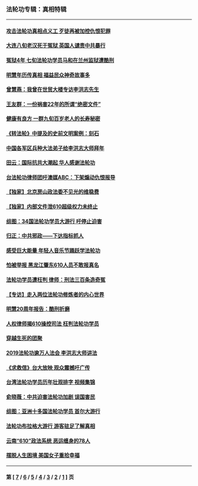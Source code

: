 ### 法轮功专辑：真相特辑
---
#### [攻击法轮功真相点义工 歹徒再被加控仇恨犯罪](../../pages/nf4389/n13601019.md?07180430) 
#### [大连八旬老汉死于冤狱 英国人谴责中共暴行](../../pages/nf4389/n13480118.md?07180430) 
#### [冤狱4年 七旬法轮功学员马和在兰州监狱遭酷刑](../../pages/nf4389/n13304688.md?07180430) 
#### [明慧年历传真相 福益民众神奇故事多](../../pages/nf4389/n13294545.md?07180430) 
#### [曾慧燕：我曾在世贸大楼专访李洪志先生](../../pages/nf4389/n12898729.md?07180430) 
#### [王友群：一份祸害22年的所谓“绝密文件”](../../pages/nf4389/n12871750.md?07180430) 
#### [健康有良方 一群九旬百岁老人的长寿秘密](../../pages/nf4389/n12847475.md?07180430) 
#### [《转法轮》中提及的史前文明案例：刻石](../../pages/nf4389/n12758577.md?07180430) 
#### [中国各军区兵种大法弟子给李洪志大师拜年](../../pages/nf4389/n12750047.md?07180430) 
#### [田云：国际抗共大潮起 华人感谢法轮功](../../pages/nf4389/n12357708.md?07180430) 
#### [台法轮功律师团吁澳媒ABC：下架煽动仇恨报导](../../pages/nf4389/n12279917.md?07180430) 
#### [【独家】北京房山政法委不见光的维稳费](../../pages/nf4389/n12031979.md?07180430) 
#### [【独家】内部文件泄610超级权力未终止](../../pages/nf4389/n12023895.md?07180430) 
#### [组图：34国法轮功学员大游行 吁停止迫害](../../pages/nf4389/n11492658.md?07180430) 
#### [归正：中共邪政——下达指标抓人](../../pages/nf4389/n11474770.md?07180430) 
#### [感受巨大能量 年轻人音乐节踊跃学法轮功](../../pages/nf4389/n11441981.md?07180430) 
#### [怕被举报 黑龙江肇东610人员不敢报真名](../../pages/nf4389/n11436499.md?07180430) 
#### [法轮功学员遭枉判 律师：刑法三百条造奇冤](../../pages/nf4389/n11433943.md?07180430) 
#### [【专访】走入两位法轮功修炼者的内心世界](../../pages/nf4389/n11415623.md?07180430) 
#### [明慧20周年报告：酷刑折磨](../../pages/nf4389/n11387954.md?07180430) 
#### [人权律师揭610操控司法 枉判法轮功学员](../../pages/nf4389/n11313370.md?07180430) 
#### [穿越生死的团聚](../../pages/nf4389/n11258922.md?07180430) 
#### [2019法轮功逾万人法会 李洪志大师讲法](../../pages/nf4389/n11265303.md?07180430) 
#### [《求救信》台大放映 观众震撼吁广传](../../pages/nf4389/n10922251.md?07180430) 
#### [台湾法轮功学员历年壮观排字 视频集锦](../../pages/nf4389/n10878789.md?07180430) 
#### [俞晓薇：中共迫害法轮功加剧 误国害民](../../pages/nf4389/n10859260.md?07180430) 
#### [组图：亚洲十多国法轮功学员 首尔大游行](../../pages/nf4389/n10781149.md?07180430) 
#### [法轮功布拉格大游行 游客驻足了解真相](../../pages/nf4389/n10749360.md?07180430) 
#### [云南“610”政法系统 恶运缠身的78人](../../pages/nf4389/n10747534.md?07180430) 
#### [摆脱人生困境 美国女子重拾幸福](../../pages/nf4389/n10688678.md?07180430) 

---
#### 第 [ [7](./7.md?07180430) / [6](./6.md?07180430) / [5](./5.md?07180430) / [4](./4.md?07180430) / [3](./3.md?07180430) / [2](./2.md?07180430) / [1](./1.md?07180430) ] 页
